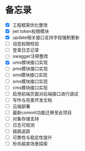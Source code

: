 # 备忘录
- [x] 工程框架优化整改
- [x] jwt token权限模块
- [x] update相关接口支持字段强制更新
- [ ] 动态权限校验
- [ ] 登录日志记录
- [ ] swagger注释整改
- [x] ums模块接口实现
- [ ] pms模块接口实现
- [ ] sms模块接口实现
- [ ] oms模块接口实现
- [ ] cms模块接口实现
- [ ] 启用前端页面对后端接口进行调试
- [ ] 写作与完善开发文档
- [ ] 云端部署
- [ ] 最新commit功能迁移至此项目
- [ ] 对象存储支持
- [ ] 日志可观测
- [ ] 链路追踪
- [ ] 可靠性与稳定性提升
- [ ] 秒杀超卖场景探索